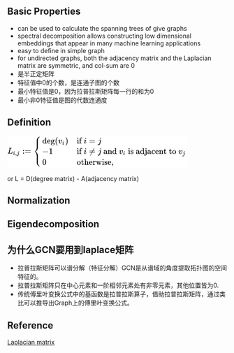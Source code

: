 ## Basic Properties

- can be used to calculate the spanning trees of give graphs
- spectral decomposition allows constructing low dimensional embeddings that appear in many machine learning applications
- easy to define in simple graph
- for undirected graphs, both the adjacency matrix and the Laplacian matrix are symmetric, and col-sum are 0
- 是半正定矩阵
- 特征值中0的个数，是连通子图的个数
- 最小特征值是0，因为拉普拉斯矩阵每一行的和为0
- 最小非0特征值是图的代数连通度

## Definition
![](Math_Notes/asset/Untitled.png)


or L = D(degree matrix) - A(adjacency matrix)

## Normalization

## Eigendecomposition

## 为什么GCN要用到laplace矩阵

- 拉普拉斯矩阵可以谱分解（特征分解）GCN是从谱域的角度提取拓扑图的空间特征的。
- 拉普拉斯矩阵只在中心元素和一阶相邻元素处有非零元素，其他位置皆为0.
- 传统傅里叶变换公式中的基函数是拉普拉斯算子，借助拉普拉斯矩阵，通过类比可以推导出Graph上的傅里叶变换公式。

## Reference

[Laplacian matrix](https://en.wikipedia.org/wiki/Laplacian_matrix)